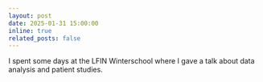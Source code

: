 ```yaml
---
layout: post
date: 2025-01-31 15:00:00
inline: true
related_posts: false
---
```


I spent some days at the LFIN Winterschool where I gave a talk about data analysis and patient studies. 